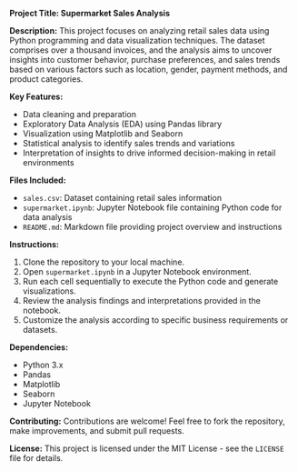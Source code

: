 **Project Title: Supermarket Sales Analysis**

**Description:**
This project focuses on analyzing retail sales data using Python programming and data visualization techniques. The dataset comprises over a thousand invoices, and the analysis aims to uncover insights into customer behavior, purchase preferences, and sales trends based on various factors such as location, gender, payment methods, and product categories.

**Key Features:**
- Data cleaning and preparation
- Exploratory Data Analysis (EDA) using Pandas library
- Visualization using Matplotlib and Seaborn
- Statistical analysis to identify sales trends and variations
- Interpretation of insights to drive informed decision-making in retail environments

**Files Included:**
- `sales.csv`: Dataset containing retail sales information
- `supermarket.ipynb`: Jupyter Notebook file containing Python code for data analysis
- `README.md`: Markdown file providing project overview and instructions

**Instructions:**
1. Clone the repository to your local machine.
2. Open `supermarket.ipynb` in a Jupyter Notebook environment.
3. Run each cell sequentially to execute the Python code and generate visualizations.
4. Review the analysis findings and interpretations provided in the notebook.
5. Customize the analysis according to specific business requirements or datasets.

**Dependencies:**
- Python 3.x
- Pandas
- Matplotlib
- Seaborn
- Jupyter Notebook

**Contributing:**
Contributions are welcome! Feel free to fork the repository, make improvements, and submit pull requests.

**License:**
This project is licensed under the MIT License - see the `LICENSE` file for details.

